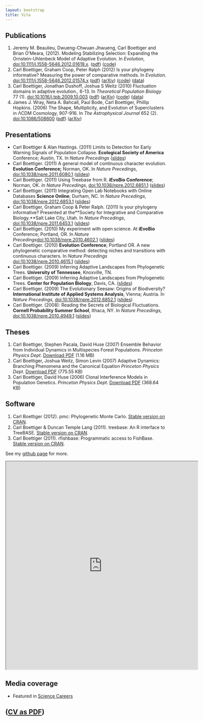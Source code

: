 ```yaml
---
layout: bootstrap
title: Vita 
---
```



## Publications

1. Jeremy M. Beaulieu, Dwueng-Chwuan Jhwueng, Carl Boettiger and Brian
  O’Meara, (2012). Modeling Stabilizing Selection: Expanding the
  Ornstein-Uhlenbeck Model of Adaptive Evolution. In *Evolution*,
  [doi:10.1111/j.1558-5646.2012.01619.x](http://dx.doi.org/doi:10.1111/j.1558-5646.2012.01619.x).
  ([pdf](http://www.mendeley.com/download/public/98752/4605481493/93f096d8b8740485fc7a7dfe72baa56be6ef50b4/dl.pdf))
  ([code](http://cran.r-project.org/web/packages/OUwie/index.html))
2. Carl Boettiger, Graham Coop, Peter Ralph (2012) Is your phylogeny
  informative? Measuring the power of comparative methods. In
  *Evolution*.
  [doi:10.1111/j.1558-5646.2012.01574.x](http://dx.doi.org/10.1111/j.1558-5646.2012.01574.x)
  ([pdf](http://www.mendeley.com/download/public/98752/4485545653/9a209c7dd29980fd2e47c06eb8b2d1d7dd6f70d4/dl.pdf))
  ([arXiv](http://arxiv.org/abs/1110.4944))
  ([code](https://github.com/cboettig/pmc))
  ([data](http://datadryad.org/handle/10255/dryad.37645))
3. Carl Boettiger, Jonathan Dushoff, Joshua S Weitz (2010) Fluctuation
  domains in adaptive evolution., 6-13. In *Theoretical Population
  Biology* 77 (1).
  [doi:10.1016/j.tpb.2009.10.003](http://dx.doi.org/10.1016/j.tpb.2009.10.003)
  ([pdf](http://www.mendeley.com/download/public/98752/3107791751/8b066644aca2e396fd5e120d563026c8d560dc77/dl.pdf))
  ([arXiv](http://arxiv.org/abs/1004.4233))
  ([code](https://github.com/cboettig/fluctuationDomains))
  ([data](http://datadryad.org/handle/10255/dryad.37625))
4. James J. Wray, Neta A. Bahcall, Paul Bode, Carl Boettiger, Phillip
  Hopkins. (2006) The Shape, Multiplicity, and Evolution of
  Superclusters in ΛCDM Cosmology, 907-916. In *The Astrophysical
  Journal* 652 (2).
  [doi:10.1086/508600](http://dx.doi.org/10.1086/508600)
  ([pdf](http://www.mendeley.com/download/public/98752/3107796991/fa842dca56ce0d0941132db7cfdd0e259a448973/dl.pdf))
  ([arXiv](http://arxiv.org/abs/astro-ph/0603060))

## Presentations

-   Carl Boettiger & Alan Hastings. (2011) Limits to Detection for Early
    Warning Signals of Population Collapse. **Ecological Society of
    America** Conference; Austin, TX. In *Nature Precedings*
    ([slides](http://www.slideshare.net/cboettig/limits-to-detection-for-early-warning-signals-of-population-collapse))
-   Carl Boettiger. (2011) A general model of continuous character
    evolution. **Evolution Conference;** Norman, OK. In *Nature
    Precedings*,
    [doi:10.1038/npre.2011.6080.1](http://dx.doi.org/10.1038/npre.2011.6080.1)
    ([slides](http://www.slideshare.net/cboettig/a-general-model-of-continuous-character-evolution))
-   Carl Boettiger. (2011) Using Treebase from R. **iEvoBio
    Conference**; Norman, OK. *In Nature Precedings*,
    [doi:10.1038/npre.2012.6851.1](http://dx.doi.org/10.1038/npre.2012.6851.1 )
    ([slides](http://www.slideshare.net/cboettig/r-interface-to-treebase))
-   Carl Boettiger. (2011) Integrating Open Lab Notebooks with Online
    Databases **Science Online**; Durham, NC. In *Nature Precedings*,
    [doi:10.1038/npre.2012.6853.1](http://dx.doi.org/10.1038/npre.2012.6853.1)
    ([slides](http://www.slideshare.net/cboettig/scioslides))
-   Carl Boettiger, Graham Coop & Peter Ralph. (2011) Is your phylogeny
    informative? Presented at the**Society for Integrative and
    Comparative Biology.**Salt Lake City, Utah. In *Nature Precedings*,
    [doi:10.1038/npre.2011.6453.1](http://dx.doi.org/10.1038/npre.2011.6453.1)
    ([slides](http://www.slideshare.net/cboettig/is-your-phylogeny-informative))
-   Carl Boettiger. (2010) My experiment with open science. At
    **iEvoBio** Conference; Portland, OR. In *Nature
    Precedings*[doi:10.1038/npre.2010.4602.1](http://dx.doi.org/10.1038/npre.2010.4602.1)
    ([slides](http://www.slideshare.net/cboettig/ievobio))
-   Carl Boettiger. (2010) **Evolution Conference**; Portland OR. A new
    phylogenetic comparative method: detecting niches and transitions
    with continuous characters. In *Nature Precedings*
    [doi:10.1038/npre.2010.4615.1](10.1038/npre.2010.4615.1)
    ([slides](http://www.slideshare.net/cboettig/a-new-phylogenetic-comparative-method-detecting-niches-and-transitions-with-continuous-characters))
-   Carl Boettiger. (2009) Inferring Adaptive Landscapes from
    Phylogenetic Trees. **University of Tennessee**, Knoxville, TN.
-   Carl Boettiger. (2009) Inferring Adaptive Landscapes from
    Phylogenetic Trees. **Center for Population Biology**, Davis, CA.
    ([slides](http://www.slideshare.net/cboettig/cpb-pres))
-   Carl Boettiger. (2009) The Evolutionary Seesaw: Origins of
    Biodiversity? **International Institute of Applied Systems
    Analysis**, Vienna; Austria. In *Nature Precedings,*
    [doi:10.1038/npre.2012.6852.1](http://dx.doi.org/10.1038/npre.2012.6852.1)
    ([slides](http://www.slideshare.net/cboettig/iiasa-final))
-   Carl Boettiger. (2008): Reading the Secrets of Biological
    Fluctuations. **Cornell Probability Summer School**, Ithaca, NY. In
    *Nature Precedings,*
    [doi:10.1038/npre.2010.4949.1](http://dx.doi.org/10.1038/npre.2010.4949.1)
    ([slides](http://www.slideshare.net/cboettig/presentation-5348861))

## Theses

1. Carl Boettiger, Stephen Pacala, David Huse (2007) 
  Ensemble Behavior from Individual Dynamics in Multispecies Forest Populations.
  *Princeton Physics Dept*. [Download PDF](http://www.mendeley.com/download/public/98752/3107796981/f36faf01ce5eefa266480067793881530f212fea/dl.pdf "Download file") (1.16 MB)
2. Carl Boettiger, Joshua Weitz, Simon Levin (2007) Adaptive Dynamics: Branching Phenomena and the Canonical Equation
    *Princeton Physics Dept*. [Download PDF](http://www.mendeley.com/download/public/98752/3107796951/191a62cc7aca52feb33075b833ac13eba1ed9679/dl.pdf "Download file")
    (775.55 KB)
3. Carl Boettiger, David Huse (2006) Clonal Interference Models in Population Genetics.
    *Princeton Physics Dept*. [Download PDF](http://www.mendeley.com/download/public/98752/3107796971/3a79ed95e8534fba508c93a54b9c757074657f2e/dl.pdf "Download file")
    (368.64 KB)

## Software
1.   Carl Boettiger (2012). pmc: Phylogenetic Monte Carlo. [Stable version on CRAN](http://cran.r-project.org/web/packages/pmc/).
2.   Carl Boettiger & Duncan Temple Lang (2011). treebase: An R interface
    to TreeBASE. [Stable version on CRAN](http://cran.r-project.org/web/packages/treebase/).
3.   Carl Boettiger (2011). rfishbase: Programmatic access to FishBase.
    [Stable version on CRAN](http://cran.r-project.org/web/packages/rfishbase/).

See my [github page](http://github.com/cboettig) for more. 

<iframe src="http://www.mendeley.com/profiles/carl-boettiger/widget/7488/2655908770/eb0e7073c630009ad9f303bec5b11b7ee5cca39e/" width="600" height="650"></iframe>

## Media coverage

-   Featured in [Science Careers](http://sciencecareers.sciencemag.org/career_magazine/previous_issues/articles/2010_04_09/caredit.a1000036)

## ([CV as PDF](http://www.carlboettiger.info/wp-content/uploads/2011/07/cv.pdf))
